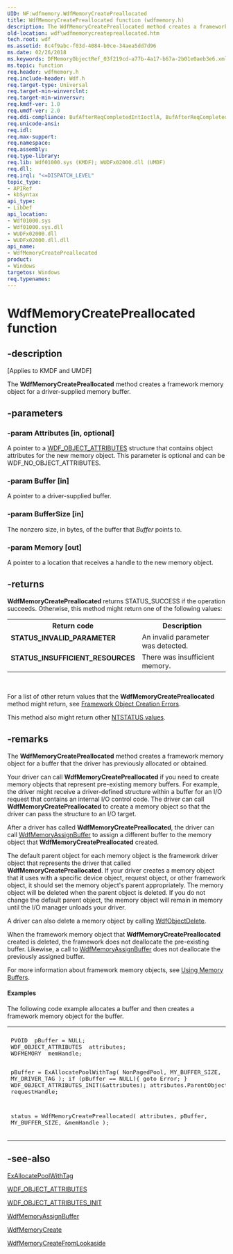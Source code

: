 ```yaml
---
UID: NF:wdfmemory.WdfMemoryCreatePreallocated
title: WdfMemoryCreatePreallocated function (wdfmemory.h)
description: The WdfMemoryCreatePreallocated method creates a framework memory object for a driver-supplied memory buffer.
old-location: wdf\wdfmemorycreatepreallocated.htm
tech.root: wdf
ms.assetid: 8c4f9abc-f03d-4084-b0ce-34aea5dd7d96
ms.date: 02/26/2018
ms.keywords: DFMemoryObjectRef_03f219cd-a77b-4a17-b67a-2b01e0aeb3e6.xml, WdfMemoryCreatePreallocated, WdfMemoryCreatePreallocated method, kmdf.wdfmemorycreatepreallocated, wdf.wdfmemorycreatepreallocated, wdfmemory/WdfMemoryCreatePreallocated
ms.topic: function
req.header: wdfmemory.h
req.include-header: Wdf.h
req.target-type: Universal
req.target-min-winverclnt: 
req.target-min-winversvr: 
req.kmdf-ver: 1.0
req.umdf-ver: 2.0
req.ddi-compliance: BufAfterReqCompletedIntIoctlA, BufAfterReqCompletedIoctlA, BufAfterReqCompletedReadA, BufAfterReqCompletedWriteA, DriverCreate, KmdfIrql, KmdfIrql2
req.unicode-ansi: 
req.idl: 
req.max-support: 
req.namespace: 
req.assembly: 
req.type-library: 
req.lib: Wdf01000.sys (KMDF); WUDFx02000.dll (UMDF)
req.dll: 
req.irql: "<=DISPATCH_LEVEL"
topic_type:
- APIRef
- kbSyntax
api_type:
- LibDef
api_location:
- Wdf01000.sys
- Wdf01000.sys.dll
- WUDFx02000.dll
- WUDFx02000.dll.dll
api_name:
- WdfMemoryCreatePreallocated
product:
- Windows
targetos: Windows
req.typenames: 
---
```


# WdfMemoryCreatePreallocated function


## -description


<p class="CCE_Message">[Applies to KMDF and UMDF]</p>

The <b>WdfMemoryCreatePreallocated</b> method creates a framework memory object for a driver-supplied memory buffer. 


## -parameters




### -param Attributes [in, optional]

A pointer to a <a href="https://msdn.microsoft.com/library/windows/hardware/ff552400">WDF_OBJECT_ATTRIBUTES</a> structure that contains object attributes for the new memory object. This parameter is optional and can be WDF_NO_OBJECT_ATTRIBUTES.


### -param Buffer [in]

A pointer to a driver-supplied buffer.


### -param BufferSize [in]

The nonzero size, in bytes, of the buffer that <i>Buffer</i> points to.


### -param Memory [out]

A pointer to a location that receives a handle to the new memory object.


## -returns



<b>WdfMemoryCreatePreallocated</b> returns STATUS_SUCCESS if the operation succeeds. Otherwise, this method might return one of the following values:

<table>
<tr>
<th>Return code</th>
<th>Description</th>
</tr>
<tr>
<td width="40%">
<dl>
<dt><b>STATUS_INVALID_PARAMETER</b></dt>
</dl>
</td>
<td width="60%">
An invalid parameter was detected.

</td>
</tr>
<tr>
<td width="40%">
<dl>
<dt><b>STATUS_INSUFFICIENT_RESOURCES</b></dt>
</dl>
</td>
<td width="60%">
There was insufficient memory.

</td>
</tr>
</table>
 

For a list of other return values that the <b>WdfMemoryCreatePreallocated</b> method might return, see <a href="https://msdn.microsoft.com/f5345c88-1c3a-4b32-9c93-c252713f7641">Framework Object Creation Errors</a>.



This method also might return other <a href="https://msdn.microsoft.com/library/windows/hardware/ff557697">NTSTATUS values</a>.




## -remarks



The <b>WdfMemoryCreatePreallocated</b> method creates a framework memory object for a buffer that the driver has previously allocated or obtained. 

Your driver can call <b>WdfMemoryCreatePreallocated</b> if you need to create memory objects that represent pre-existing memory buffers. For example, the driver might receive a driver-defined structure within a buffer for an I/O request that contains an internal I/O control code. The driver can call <b>WdfMemoryCreatePreallocated</b> to create a memory object so that the driver can pass the structure to an I/O target. 

After a driver has called <b>WdfMemoryCreatePreallocated</b>, the driver can call <a href="https://msdn.microsoft.com/library/windows/hardware/ff548697">WdfMemoryAssignBuffer</a> to assign a different buffer to the memory object that <b>WdfMemoryCreatePreallocated</b> created.

The default parent object for each memory object is the framework driver object that represents the driver that called <b>WdfMemoryCreatePreallocated</b>. If your driver creates a memory object that it uses with a specific device object, request object, or other framework object, it should set the memory object's parent appropriately. The memory object will be deleted when the parent object is deleted. If you do not change the default parent object, the memory object will remain in memory until the I/O manager unloads your driver.

A driver can also delete a memory object by calling <a href="https://msdn.microsoft.com/library/windows/hardware/ff548734">WdfObjectDelete</a>.

When the framework memory object that <b>WdfMemoryCreatePreallocated</b> created is deleted, the framework does not deallocate the pre-existing buffer. Likewise, a call to <a href="https://msdn.microsoft.com/library/windows/hardware/ff548697">WdfMemoryAssignBuffer</a> does not deallocate the previously assigned buffer.

For more information about framework memory objects, see <a href="https://docs.microsoft.com/windows-hardware/drivers/wdf/using-memory-buffers">Using Memory Buffers</a>.


#### Examples

The following code example allocates a buffer and then creates a framework memory object for the buffer.

<div class="code"><span codelanguage=""><table>
<tr>
<th></th>
</tr>
<tr>
<td>
<pre>PVOID  pBuffer = NULL;
WDF_OBJECT_ATTRIBUTES  attributes;
WDFMEMORY  memHandle;

pBuffer = ExAllocatePoolWithTag(
                                NonPagedPool,
                                MY_BUFFER_SIZE,
                                MY_DRIVER_TAG
                                );
if (pBuffer == NULL){
    goto Error;
}
WDF_OBJECT_ATTRIBUTES_INIT(&amp;attributes);
attributes.ParentObject = requestHandle;

status = WdfMemoryCreatePreallocated(
                                     attributes,
                                     pBuffer,
                                     MY_BUFFER_SIZE,
                                     &amp;memHandle
                                     );</pre>
</td>
</tr>
</table></span></div>



## -see-also




<a href="https://msdn.microsoft.com/library/windows/hardware/ff544520">ExAllocatePoolWithTag</a>



<a href="https://msdn.microsoft.com/library/windows/hardware/ff552400">WDF_OBJECT_ATTRIBUTES</a>



<a href="https://msdn.microsoft.com/library/windows/hardware/ff552402">WDF_OBJECT_ATTRIBUTES_INIT</a>



<a href="https://msdn.microsoft.com/library/windows/hardware/ff548697">WdfMemoryAssignBuffer</a>



<a href="https://msdn.microsoft.com/library/windows/hardware/ff548706">WdfMemoryCreate</a>



<a href="https://msdn.microsoft.com/library/windows/hardware/ff548709">WdfMemoryCreateFromLookaside</a>
 

 

